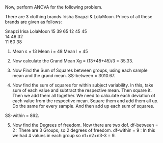 Now, perform ANOVA for the following problem.

There are 3 clothing brands Irisha Snapzi & LolaMoon.
Prices of all these brands are given as follows:

Snapzi      Irisa       LolaMoon
15          39          65
12          45          45  
14          48          32  
11          60          38

1. Mean s = 13     Mean i = 48     Mean l = 45

2. Now calculate the Grand Mean Xg = (13+48+45)/3 = 35.33.

3. Now Find the Sum of Squares between groups, using each sample mean and the grand mean.
SS-between = 3010.67.

4. Now find the sum of squares for within subject variability. In this, take sum of each value and subtract the respective mean. Then square it. Then we add them all together.
We need to calculate each deviation of each value from the respective mean. Square them and add them all up. Do the same for every sample. And then add up each sum of squares. 

SS-within = 862.

5. Now find the Degrees of freedom. Now there are two dof.
df-between = 2 : There are 3 Groups, so 2 degrees of freedom.
df-within = 9 : In this we had 4 values in each group so n1+n2+n3-3 = 9.

